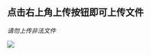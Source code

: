 ## 点击右上角上传按钮即可上传文件

*请勿上传非法文件*

![](http://tsvis.cdn.bcebos.com/2022/05/1653106389-9aab4b128b8e1e8.png)
